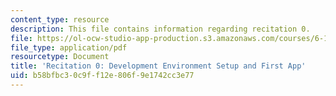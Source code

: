 ```yaml
---
content_type: resource
description: This file contains information regarding recitation 0.
file: https://ol-ocw-studio-app-production.s3.amazonaws.com/courses/6-170-software-studio-spring-2013/b58bfbc30c9ff12e806f9e1742cc3e77_MIT6_170S13_rec0DevEnvSet.pdf
file_type: application/pdf
resourcetype: Document
title: 'Recitation 0: Development Environment Setup and First App'
uid: b58bfbc3-0c9f-f12e-806f-9e1742cc3e77
---
```


